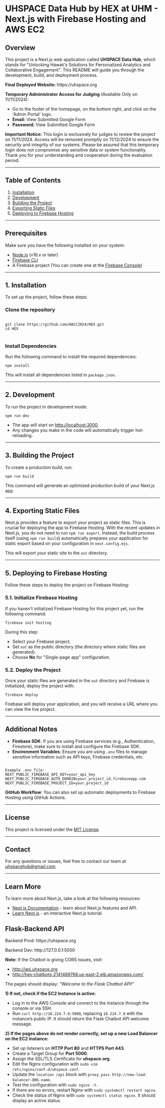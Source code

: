 <h1>UHSPACE Data Hub by HEX at UHM - Next.js with Firebase Hosting and AWS EC2</h1>

<h2>Overview</h2>
<p>This project is a Next.js web application called <strong>UHSPACE Data Hub</strong>, which stands for "Unlocking Hawaii's Solutions for Personalized Analytics and Collaborative Engagement". This README will guide you through the development, build, and deployment process.</p>
<p><strong>Final Deployed Website:</strong> https://uhspace.org</p>
<p><strong>Temporary Administrator Access for Judging</strong> (Available Only on 11/11/2024):</p> 
<ul>
  <li>Go to the footer of the homepage, on the bottom right, and click on the 'Admin Portal' logo.
  <li><strong>Email:</strong> View Submitted Google Form</li> 
  <li><strong>Password:</strong> View Submitted Google Form</li> 
</ul> 
<p><strong>Important Notice:</strong> This login is exclusively for judges to review the project on 11/11/2024. Access will be removed promptly on 11/12/2024 to ensure the security and integrity of our systems. Please be assured that this temporary login does not compromise any sensitive data or system functionality. Thank you for your understanding and cooperation during the evaluation period.</p>

<hr />

<h2>Table of Contents</h2>
<ol>
  <li><a href="#installation">Installation</a></li>
  <li><a href="#development">Development</a></li>
  <li><a href="#building-the-project">Building the Project</a></li>
  <li><a href="#exporting-static-files">Exporting Static Files</a></li>
  <li><a href="#deploying-to-firebase-hosting">Deploying to Firebase Hosting</a></li>
</ol>

<hr />

<h2 id="prerequisites">Prerequisites</h2>
<p>Make sure you have the following installed on your system:</p>
<ul>
  <li><a href="https://nodejs.org/en/">Node.js</a> (v16.x or later)</li>
  <li><a href="https://firebase.google.com/docs/cli">Firebase CLI</a></li>
  <li>A Firebase project (You can create one at the <a href="https://console.firebase.google.com/">Firebase Console</a>)</li>
</ul>

<hr />

<h2 id="installation">1. Installation</h2>
<p>To set up the project, follow these steps:</p>

<h3>Clone the repository</h3>
<pre>
<code>
git clone https://github.com/HACC2024/HEX.git
cd HEX
</code>
</pre>

<h3>Install Dependencies</h3>
<p>Run the following command to install the required dependencies:</p>

<pre><code>npm install</code></pre>

<p>This will install all dependencies listed in <code>package.json</code>.</p>

<hr />

<h2 id="development">2. Development</h2>
<p>To run the project in development mode:</p>

<pre><code>npm run dev</code></pre>

<ul>
  <li>The app will start on <a href="http://localhost:3000" target="_blank">http://localhost:3000</a>.</li>
  <li>Any changes you make in the code will automatically trigger hot-reloading.</li>
</ul>

<hr />

<h2 id="building-the-project">3. Building the Project</h2>
<p>To create a production build, run:</p>

<pre><code>npm run build</code></pre>

<p>This command will generate an optimized production build of your Next.js app.</p>

<hr />

<h2 id="exporting-static-files">4. Exporting Static Files</h2>
<p>Next.js provides a feature to export your project as static files. This is crucial for deploying the app to Firebase Hosting. With the recent updates in Next.js, you do not need to run <code>npm run export</code>. Instead, the build process itself (using <code>npm run build</code>) automatically prepares your application for static export based on your configuration in <code>next.config.mjs</code>.</p>

<p>This will export your static site to the <code>out</code> directory.</p>

<hr />

<h2 id="deploying-to-firebase-hosting">5. Deploying to Firebase Hosting</h2>
<p>Follow these steps to deploy the project on Firebase Hosting:</p>

<h3>5.1. Initialize Firebase Hosting</h3>
<p>If you haven't initialized Firebase Hosting for this project yet, run the following command:</p>

<pre><code>firebase init hosting</code></pre>

<p>During this step:</p>
<ul>
  <li>Select your Firebase project.</li>
  <li>Set <code>out</code> as the public directory (the directory where static files are generated).</li>
  <li>Choose <strong>No</strong> for "Single-page app" configuration.</li>
</ul>

<h3>5.2. Deploy the Project</h3>
<p>Once your static files are generated in the <code>out</code> directory and Firebase is initialized, deploy the project with:</p>

<pre><code>firebase deploy</code></pre>

<p>Firebase will deploy your application, and you will receive a URL where you can view the live project.</p>

<hr />

<h2>Additional Notes</h2>
<ul>
  <li><strong>Firebase SDK</strong>: If you are using Firebase services (e.g., Authentication, Firestore), make sure to install and configure the Firebase SDK.</li>
  <li><strong>Environment Variables</strong>: Ensure you are using <code>.env</code> files to manage sensitive information such as API keys, Firebase credentials, etc.</li>
</ul>

<pre><code>
Example .env file:
NEXT_PUBLIC_FIREBASE_API_KEY=your_api_key
NEXT_PUBLIC_FIREBASE_AUTH_DOMAIN=your_project_id.firebaseapp.com
NEXT_PUBLIC_FIREBASE_PROJECT_ID=your_project_id
</code></pre>

<p><strong>GitHub Workflow</strong>: You can also set up automatic deployments to Firebase Hosting using GitHub Actions.</p>

<hr />

<h2>License</h2>
<p>This project is licensed under the <a href="./LICENSE">MIT License</a>.</p>

<hr />

<h2>Contact</h2>
<p>For any questions or issues, feel free to contact our team at <a href="mailto:your-email@example.com">uhspacehub@gmail.com</a>.</p>

<hr />

## Learn More

To learn more about Next.js, take a look at the following resources:

- [Next.js Documentation](https://nextjs.org/docs) - learn about Next.js features and API.
- [Learn Next.js](https://nextjs.org/learn) - an interactive Next.js tutorial.

<h2>Flask-Backend API</h2>

<p>Backend Prod: https://uhspace.org</p>
<p>Backend Dev: http://127.0.0.1:5000</p>

<p><strong>Note:</strong> If the Chatbot is giving CORS issues, visit:</p>
<ul>
    <li><a href="http://api.uhspace.org" target="_blank">http://api.uhspace.org</a></li>
    <li><a href="http://hex-chatbots-2141489768.us-east-2.elb.amazonaws.com/" target="_blank">http://hex-chatbots-2141489768.us-east-2.elb.amazonaws.com/</a></li>
</ul>
<p>The pages should display: <em>"Welcome to the Flask Chatbot API!"</em></p>

<p><strong>1) If not, check if the EC2 Instance is active:</strong></p>
<ul>
    <li>Log in to the AWS Console and connect to the instance through the console or via SSH.</li>
    <li>Run <code>curl http://18.224.7.0:5000</code>, replacing <code>18.224.7.0</code> with the instance’s public IP. It should return the Flask Chatbot API welcome message.</li>
</ul>

<p><strong>2) If the pages above do not render correctly, set up a new Load Balancer on the EC2 instance:</strong></p>
<ul>
    <li>Set up listeners on <strong>HTTP Port 80</strong> and <strong>HTTPS Port 443</strong>.</li>
    <li>Create a Target Group for <strong>Port 5000</strong>.</li>
    <li>Assign the SSL/TLS Certificate for <strong>uhspace.org</strong>.</li>
    <li>Edit the Nginx configuration with <code>sudo vim /etc/nginx/conf.d/uhspace.conf</code>.</li>
    <li>Update the <code>location /api</code> block with <code>proxy_pass http://new-load-balancer-DNS-name</code>.</li>
    <li>Test the configuration with <code>sudo nginx -t</code>.</li>
    <li>If there are no errors, restart Nginx with <code>sudo systemctl restart nginx</code>.</li>
    <li>Check the status of Nginx with <code>sudo systemctl status nginx</code>. It should display an active status.</li>
</ul>


